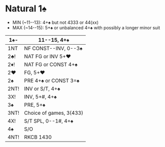 # Natural 1♠

- MIN (~11--13): 4+♠ but not 4333 or 44(xx)
- MAX (~14--15): 5+♠ or unbalanced 4=♠ with possibly a longer minor suit

| 1♠-  | 11--15, 4+♠ |
|------|-------------|
| 1NT  | NF CONST--INV, 0--3♠
| 2♣!  | NAT FG or INV 5+♥
| 2♦!  | NAT FG or CONST 4+♠
| 2♥   | FG, 5+♥
| 2♠   | PRE 4+♠ or CONST 3=♠
| 2NT! | INV or S/T, 4+♠
| 3X!  | INV, 5+#, 4+♠
| 3♠   | PRE, 5+♠
| 3NT! | Choice of games, 3(433)
| 4X!  | S/T SPL, 0--1#, 4+♠
| 4♠   | S/O
| 4NT! | RKCB 1430
